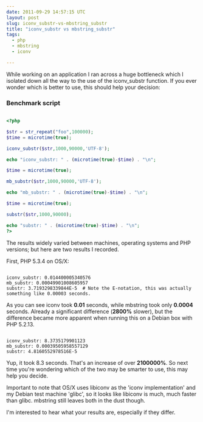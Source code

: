 ```yaml
---
date: 2011-09-29 14:57:15 UTC
layout: post
slug: iconv_substr-vs-mbstring_substr
title: "iconv_substr vs mbstring_substr"
tags:
  - php
  - mbstring
  - iconv

---
```

<p>While working on an application I ran across a huge bottleneck which I isolated down all the way to the use of the iconv_substr function. If you ever wonder which is better to use, this should help your decision:</p>

<h3>Benchmark script</h3>

```php

<?php

$str = str_repeat("foo",100000);
$time = microtime(true);

iconv_substr($str,1000,90000,'UTF-8');

echo "iconv_substr: " . (microtime(true)-$time) . "\n";

$time = microtime(true);

mb_substr($str,1000,90000,'UTF-8');

echo "mb_substr: " . (microtime(true)-$time) . "\n";

$time = microtime(true);

substr($str,1000,90000);

echo "substr: " . (microtime(true)-$time) . "\n";
?>

```

<p>The results widely varied between machines, operating systems and PHP versions; but here are two results I recorded.</p>

<p>First, PHP 5.3.4 on OS/X:</p>

```

iconv_substr: 0.014400005340576
mb_substr: 0.00049901008605957
substr: 3.7193298339844E-5  # Note the E-notation, this was actually something like 0.00003 seconds.

```

<p>As you can see iconv took <strong>0.01</strong> seconds, while mbstring took only <strong>0.0004</strong> seconds. Already a significant difference (<strong>2800%</strong> slower), but the difference became more apparent when running this on a Debian box with PHP 5.2.13.</p>

```

iconv_substr: 8.3735179901123
mb_substr: 0.00039505958557129
substr: 4.8160552978516E-5

```

<p>Yup, it took 8.3 seconds. That's an increase of over <strong>2100000%</strong>. So next time you're wondering which of the two may be smarter to use, this may help you decide.</p>

<p>Important to note that OS/X uses libiconv as the 'iconv implementation' and my Debian test machine 'glibc', so it looks like libiconv is much, much faster than glibc. mbstring still leaves both in the dust though.</p>

<p>I'm interested to hear what your results are, especially if they differ.</p>
